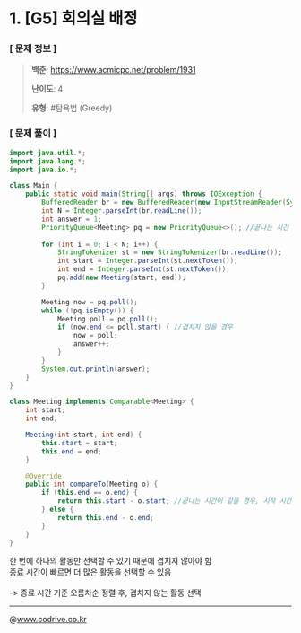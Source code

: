 # 1. [G5] 회의실 배정

### [ 문제 정보 ]
> **백준**: https://www.acmicpc.net/problem/1931
> 
> **난이도**: 4
>
> **유형**: #탐욕법 (Greedy)


### [ 문제 풀이 ]
```Java
import java.util.*;
import java.lang.*;
import java.io.*;

class Main {
    public static void main(String[] args) throws IOException {
        BufferedReader br = new BufferedReader(new InputStreamReader(System.in));
        int N = Integer.parseInt(br.readLine());
        int answer = 1;
        PriorityQueue<Meeting> pq = new PriorityQueue<>(); //끝나는 시간 기준 오름차순 우선순위 큐
        
        for (int i = 0; i < N; i++) {
            StringTokenizer st = new StringTokenizer(br.readLine());
            int start = Integer.parseInt(st.nextToken());
            int end = Integer.parseInt(st.nextToken());
            pq.add(new Meeting(start, end));
        }

        Meeting now = pq.poll();
        while (!pq.isEmpty()) {
            Meeting poll = pq.poll();
            if (now.end <= poll.start) { //겹치지 않을 경우
                now = poll;
                answer++;
            }
        }
        System.out.println(answer);
    }
}

class Meeting implements Comparable<Meeting> {
    int start;
    int end;

    Meeting(int start, int end) {
        this.start = start;
        this.end = end;
    }

    @Override
    public int compareTo(Meeting o) {
        if (this.end == o.end) {
            return this.start - o.start; //끝나는 시간이 같을 경우, 시작 시간 기준 오름차순
        } else {
            return this.end - o.end;
        }
    }
}

```
한 번에 하나의 활동만 선택할 수 있기 때문에 겹치지 않아야 함<br>종료 시간이 빠르면 더 많은 활동을 선택할 수 있음<br><br>-> 종료 시간 기준 오름차순 정렬 후, 겹치지 않는 활동 선택


---
@www.codrive.co.kr